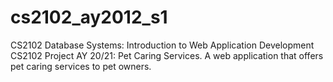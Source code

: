 # cs2102_ay2012_s1
CS2102 Database Systems: Introduction to Web Application Development
CS2102 Project AY 20/21: Pet Caring Services. A web application that offers pet caring services to pet owners.
